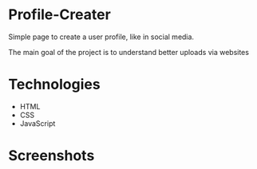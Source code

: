 # Profile-Creater

Simple page to create a user profile, like in social media.

The main goal of the project is to understand better uploads via websites

# Technologies

 - HTML
 - CSS
 - JavaScript

# Screenshots
